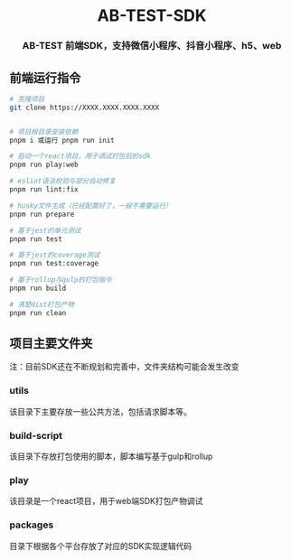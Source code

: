 
<h1 align="center">AB-TEST-SDK</h1>
<h3 align="center"> AB-TEST 前端SDK，支持微信小程序、抖音小程序、h5、web</h3>

## 前端运行指令

```bash
# 克隆项目
git clone https://XXXX.XXXX.XXXX.XXXX


# 项目根目录安装依赖
pnpm i 或运行 pnpm run init

# 启动一个react项目，用于调试打包后的sdk
pnpm run play:web

# eslint语法校验与部分自动修复
pnpm run lint:fix

# husky文件生成（已经配置好了，一般不需要运行）
pnpm run prepare

# 基于jest的单元测试
pnpm run test

# 基于jest的coverage测试
pnpm run test:coverage

# 基于rollup与gulp的打包指令
pnpm run build

# 清楚dist打包产物
pnpm run clean

```

## 项目主要文件夹
注：目前SDK还在不断规划和完善中，文件夹结构可能会发生改变

### utils

该目录下主要存放一些公共方法，包括请求脚本等。

### build-script

该目录下存放打包使用的脚本，脚本编写基于gulp和rollup

### play

该目录是一个react项目，用于web端SDK打包产物调试

### packages

目录下根据各个平台存放了对应的SDK实现逻辑代码
